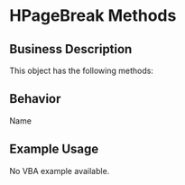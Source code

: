 # HPageBreak Methods

## Business Description
This object has the following methods:

## Behavior
Name

## Example Usage
No VBA example available.